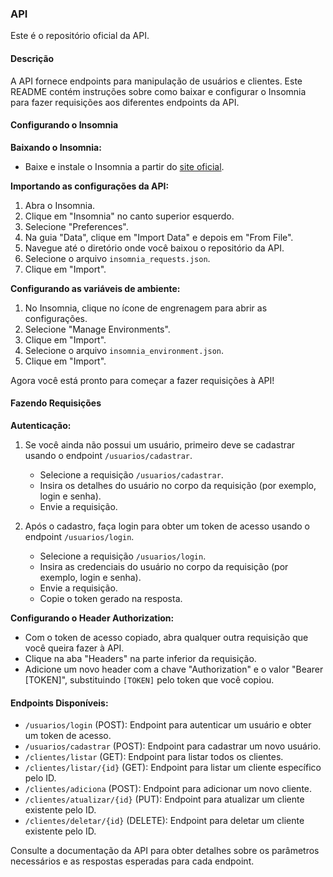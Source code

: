 ### API
Este é o repositório oficial da API.

#### Descrição
A API fornece endpoints para manipulação de usuários e clientes. Este README contém instruções sobre como baixar e configurar o Insomnia para fazer requisições aos diferentes endpoints da API.

#### Configurando o Insomnia

**Baixando o Insomnia:**
- Baixe e instale o Insomnia a partir do [site oficial](https://insomnia.rest/download).

**Importando as configurações da API:**
1. Abra o Insomnia.
2. Clique em "Insomnia" no canto superior esquerdo.
3. Selecione "Preferences".
4. Na guia "Data", clique em "Import Data" e depois em "From File".
5. Navegue até o diretório onde você baixou o repositório da API.
6. Selecione o arquivo `insomnia_requests.json`.
7. Clique em "Import".

**Configurando as variáveis de ambiente:**
1. No Insomnia, clique no ícone de engrenagem para abrir as configurações.
2. Selecione "Manage Environments".
3. Clique em "Import".
4. Selecione o arquivo `insomnia_environment.json`.
5. Clique em "Import".

Agora você está pronto para começar a fazer requisições à API!

#### Fazendo Requisições

**Autenticação:**
1. Se você ainda não possui um usuário, primeiro deve se cadastrar usando o endpoint `/usuarios/cadastrar`.
   - Selecione a requisição `/usuarios/cadastrar`.
   - Insira os detalhes do usuário no corpo da requisição (por exemplo, login e senha).
   - Envie a requisição.

2. Após o cadastro, faça login para obter um token de acesso usando o endpoint `/usuarios/login`.
   - Selecione a requisição `/usuarios/login`.
   - Insira as credenciais do usuário no corpo da requisição (por exemplo, login e senha).
   - Envie a requisição.
   - Copie o token gerado na resposta.

**Configurando o Header Authorization:**
- Com o token de acesso copiado, abra qualquer outra requisição que você queira fazer à API.
- Clique na aba "Headers" na parte inferior da requisição.
- Adicione um novo header com a chave "Authorization" e o valor "Bearer [TOKEN]", substituindo `[TOKEN]` pelo token que você copiou.

#### Endpoints Disponíveis:
- `/usuarios/login` (POST): Endpoint para autenticar um usuário e obter um token de acesso.
- `/usuarios/cadastrar` (POST): Endpoint para cadastrar um novo usuário.
- `/clientes/listar` (GET): Endpoint para listar todos os clientes.
- `/clientes/listar/{id}` (GET): Endpoint para listar um cliente específico pelo ID.
- `/clientes/adiciona` (POST): Endpoint para adicionar um novo cliente.
- `/clientes/atualizar/{id}` (PUT): Endpoint para atualizar um cliente existente pelo ID.
- `/clientes/deletar/{id}` (DELETE): Endpoint para deletar um cliente existente pelo ID.

Consulte a documentação da API para obter detalhes sobre os parâmetros necessários e as respostas esperadas para cada endpoint.
